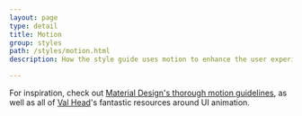 ```yaml
---
layout: page
type: detail
title: Motion
group: styles
path: /styles/motion.html
description: How the style guide uses motion to enhance the user experience.

---
```


For inspiration, check out [Material Design's thorough motion guidelines](https://material.io/guidelines/motion/material-motion.html#material-motion-why-does-motion-matter), as well as all of [Val Head](http://valhead.com/)'s fantastic resources around UI animation.

